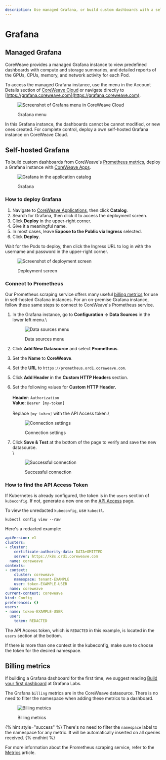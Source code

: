 ```yaml
---
description: Use managed Grafana, or build custom dashboards with a self-hosted instance
---
```


# Grafana

## Managed Grafana <a href="#grafana" id="grafana"></a>

CoreWeave provides a managed Grafana instance to view predefined dashboards with compute and storage summaries, and detailed reports of the GPUs, CPUs, memory, and network activity for each Pod.&#x20;

To access the managed Grafana instance, use the menu in the Account Details section of [CoreWeave Cloud](https://cloud.coreweave.com) or navigate directly to [https://grafana.coreweave.com](https://grafana.coreweave.com).

<div align="left">

<figure><img src="../.gitbook/assets/image (24).png" alt="Screenshot of Grafana menu in CoreWeave Cloud"><figcaption><p>Grafana menu</p></figcaption></figure>

</div>

In this Grafana instance, the dashboards cannot be cannot modified, or new ones created. For complete control, deploy a own self-hosted Grafana instance on CoreWeave Cloud.

## Self-hosted Grafana

To build custom dashboards from CoreWeave's [Prometheus metrics](../../coreweave-kubernetes/prometheus/), deploy a Grafana instance with [CoreWeave Apps](https://apps.coreweave.com).

<div align="left">

<figure><img src="../.gitbook/assets/image (21).png" alt="Grafana in the application catalog"><figcaption><p>Grafana</p></figcaption></figure>

</div>

### How to deploy Grafana

1. Navigate to [CoreWeave Applications](https://apps.coreweave.com), then click **Catalog**.
2. Search for Grafana, then click it to access the deployment screen.
3. Click **Deploy** in the upper-right corner.
4. Give it a meaningful name.
5. In most cases, leave **Expose to the Public via Ingress** selected.
6. Click **Deploy**.

Wait for the Pods to deploy, then click the Ingress URL to log in with the username and password in the upper-right corner.

<figure><img src="../.gitbook/assets/image (13).png" alt="Screenshot of deployment screen"><figcaption><p>Deployment screen</p></figcaption></figure>

### Connect to Prometheus

Our Prometheus scraping service offers many useful [billing metrics](../../coreweave-kubernetes/prometheus/useful-metrics.md) for use in self-hosted Grafana instances. For an on-premise Grafana instance, follow these same steps to connect to CoreWeave's Prometheus service.&#x20;

1.  In the Grafana instance, go to **Configuration -> Data Sources** in the lower left menu.\


    <div align="left">

    <figure><img src="../.gitbook/assets/image (9).png" alt="Data sources menu"><figcaption><p>Data sources menu</p></figcaption></figure>

    </div>


2. Click **Add New Datasource** and select **Prometheus**.
3. Set the **Name** to **CoreWeave**.
4. Set the **URL** to `https://prometheus.ord1.coreweave.com`.
5. Click **Add Header** in the **Custom HTTP Headers** section.
6.  Set the following values for **Custom HTTP Header.** \
    \
    **Header**: `Authorization` \
    **Value**: `Bearer [my-token]`\
    \
    Replace `[my-token]` with the API Access token.\


    <div align="left">

    <figure><img src="../.gitbook/assets/image (11) (6).png" alt="Connection settings"><figcaption><p>Connection settings</p></figcaption></figure>

    </div>
7.  Click **Save & Test** at the bottom of the page to verify and save the new datasource.\
    \


    <div align="left">

    <figure><img src="../.gitbook/assets/image (8).png" alt="Successful connection"><figcaption><p>Successful connection</p></figcaption></figure>

    </div>

### How to find the API Access Token

If Kubernetes is already configured, the token is in the `users` section of `kubeconfig`.  If not, generate a new one on the [API Access](https://cloud.coreweave.com/api-access) page.

To view the unredacted `kubeconfig`, use `kubectl`.

```
kubectl config view --raw
```

Here's a redacted example:

```yaml
apiVersion: v1
clusters:
- cluster:
    certificate-authority-data: DATA+OMITTED
    server: https://k8s.ord1.coreweave.com
  name: coreweave
contexts:
- context:
    cluster: coreweave
    namespace: tenant-EXAMPLE
    user: token-EXAMPLE-USER
  name: coreweave
current-context: coreweave
kind: Config
preferences: {}
users:
- name: token-EXAMPLE-USER
  user:
    token: REDACTED
```

The API Access token, which is `REDACTED` in this example, is located in the `users` section at the bottom.

If there is more than one context in the kubeconfig, make sure to choose the token for the desired namespace.

## Billing metrics

If building a Grafana dashboard for the first time, we suggest reading [Build your first dashboard](https://grafana.com/docs/grafana/latest/getting-started/build-first-dashboard/) at Grafana Labs.

The Grafana `billing` metrics are in the CoreWeave datasource. There is no need to filter the namespace when adding these metrics to a dashboard.

<div align="left">

<figure><img src="../.gitbook/assets/image (4) (1).png" alt="Billing metrics"><figcaption><p>Billing metrics</p></figcaption></figure>

</div>

{% hint style="success" %}
There's no need to filter the `namespace` label to the namespace for any metric. It will be automatically inserted on all queries received.
{% endhint %}

For more information about the Prometheus scraping service, refer to the [Metrics](../../coreweave-kubernetes/prometheus/) article.
